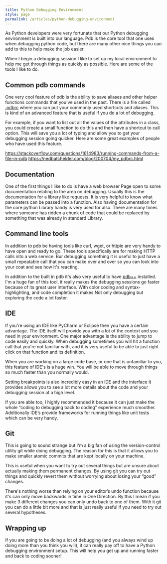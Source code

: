 ```yaml
---
title: Python Debugging Environment
style: page
permalink: /articles/python-debugging-environment
---
```


As Python developers were very fortunate that our Python debugging environment is built into our language. Pdb is the core tool that one uses when debugging python code, but there are many other nice things you can add to this to help make the job easier. 

When I begin a debugging session I like to set up my local environment to help me get through things as quickly as possible. Here are some of the tools I like to do.

## Common pdb commands
One very cool feature of pdb is the ability to save aliases and other helper functions commands that you've used in the past. There is a file called [.pdbrc](https://docs.python.org/3/library/pdb.html#debugger-commands) where you can put your commonly used shortcuts and aliases. This is kind of an advanced feature that is useful if you do a lot of debugging. 

For example, if you want to list out all the values of the attributes in a class, you could create a small function to do this and then have a shortcut to call option. This will save you a lot of typing and allow you to get your debugging session going quicker. Here are some great examples of people who have used this feature.
 
https://stackoverflow.com/questions/1614983/running-commands-from-a-file-in-pdb
https://nedbatchelder.com/blog/200704/my_pdbrc.html

## Documentation
One of the first things I like to do is have a web browser Page open to some documentation relating to the area on debugging. Usually this is the  documentation for a library like requests. It is very helpful to know what parameters can be passed into a function. Also having documentation for the core python Library handy is very used for also. There are many times where someone has ridden a chunk of code that could be replaced by something that was already in standard Library.

## Command line tools
In addition to pdb be having tools like curl, wget, or httpie are very handy to have open and ready to go. These tools specifically are for making HTTP calls into a web service. Bur debugging something it is useful to just have a small repeatable call that you can make over and over so you can look into your coat and see how it's reacting.

In addition to the built in pdb it's also very useful to have [pdb++](https://pypi.python.org/pypi/pdbpp/) installed. I'm a huge fan of this tool, it really makes the debugging sessions go faster because of its great user interface.  With color coding and syntax-highlighting, and code completion it makes Not only debugging but exploring the code a lot faster.

## IDE
If you're using an IDE like PyCharm or Eclipse then you have a certain advantage. The IDE itself will provide you with a lot of the context and you need in your environment. One major advantage is the ability to jump to code easily and quickly. When debugging sometimes you will hit a function call that you're not familiar with, and it is very useful to be able to just right click on that function and its definition.

When you are working on a large code base, or one that is unfamiliar to you, this feature of IDE's is a huge win. You will be able to move through things so much faster than you normally would.

 Setting breakpoints is also incredibly easy in an IDE and the interface it provides allows you to see a lot more details about the code and your debugging session at a high level. 

If you are able too, I highly recommended it because it can just make the whole “coding to debugging back to coding” experience much smoother. Additionally IDE’s provide frameworks for running things like unit tests which can be very handy.

## Git
This is going to sound strange but I'm a big fan of using the version-control utility git while doing debugging. The reason for this is that it allows you to make smaller atomic commits that are kept locally on your machine. 

This is useful when you want to try out several things but are unsure about actually making them permanent changes. By using git you can try out things and quickly revert them without worrying about losing your “good” changes. 

There's nothing worse than relying on your editor’s undo function because it's can only move backwards in time in One Direction. By this I mean if you make 3 different changes you can only undo back to one of them. With it git you can do a little bit more and that is just really useful if you need to try out several hypotheses.

## Wrapping up
If you are going to be doing a lot of debugging (and you always wind up doing more than you think you will), it can really pay off to have a Python debugging environment setup. This will help you get up and running faster and back to coding sooner!
